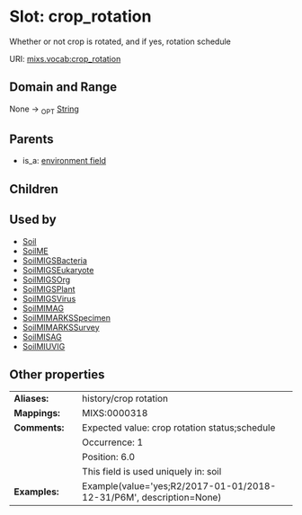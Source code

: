 
# Slot: crop_rotation


Whether or not crop is rotated, and if yes, rotation schedule

URI: [mixs.vocab:crop_rotation](https://w3id.org/mixs/vocab/crop_rotation)


## Domain and Range

None ->  <sub>OPT</sub> [String](types/String.md)

## Parents

 *  is_a: [environment field](environment_field.md)

## Children


## Used by

 * [Soil](Soil.md)
 * [SoilME](SoilME.md)
 * [SoilMIGSBacteria](SoilMIGSBacteria.md)
 * [SoilMIGSEukaryote](SoilMIGSEukaryote.md)
 * [SoilMIGSOrg](SoilMIGSOrg.md)
 * [SoilMIGSPlant](SoilMIGSPlant.md)
 * [SoilMIGSVirus](SoilMIGSVirus.md)
 * [SoilMIMAG](SoilMIMAG.md)
 * [SoilMIMARKSSpecimen](SoilMIMARKSSpecimen.md)
 * [SoilMIMARKSSurvey](SoilMIMARKSSurvey.md)
 * [SoilMISAG](SoilMISAG.md)
 * [SoilMIUVIG](SoilMIUVIG.md)

## Other properties

|  |  |  |
| --- | --- | --- |
| **Aliases:** | | history/crop rotation |
| **Mappings:** | | MIXS:0000318 |
| **Comments:** | | Expected value: crop rotation status;schedule |
|  | | Occurrence: 1 |
|  | | Position: 6.0 |
|  | | This field is used uniquely in: soil |
| **Examples:** | | Example(value='yes;R2/2017-01-01/2018-12-31/P6M', description=None) |

